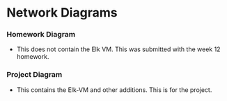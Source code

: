 # Network Diagrams

### Homework Diagram
- This does not contain the Elk VM. This was submitted with the week 12 homework.

### Project Diagram
- This contains the Elk-VM and other additions. This is for the project.
